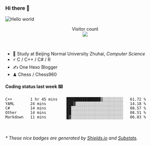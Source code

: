 ### Hi there 👋


<img src="https://raw.githubusercontent.com/sagar-viradiya/sagar-viradiya/master/resources/banner.png" alt="Hello world">
<p align="center"> 
  Visitor count<br/>
  <img src="https://profile-counter.glitch.me/youszoe/count.svg" />
</p>

<br/>


- 🍻  Study at Beijing Normal University Zhuhai, _Computer Science_
- ⚡  C / C++ / C# / R
- ✍️  One Hexo Blogger
- ♟  Chess / Chess960 


#### Coding status last week ⌨️

<!--START_SECTION:waka-->
```text
C++        1 hr 45 mins    ███████████████▒░░░░░░░░░   61.72 % 
YAML       24 mins         ███▓░░░░░░░░░░░░░░░░░░░░░   14.18 % 
C#         14 mins         ██░░░░░░░░░░░░░░░░░░░░░░░   08.57 % 
Other      14 mins         ██░░░░░░░░░░░░░░░░░░░░░░░   08.51 % 
Markdown   11 mins         █▓░░░░░░░░░░░░░░░░░░░░░░░   06.83 % 
```
<!--END_SECTION:waka-->

<br/>
<center><img src="http://ghchart.rshah.org/409ba5/yousazoe" alt="" /></center>


<h6>* These nice badges are generated by <a href="https://shields.io/">Shields.io</a> and <a href="https://github.com/spencerwooo/Substats">Substats</a>.</h6>

